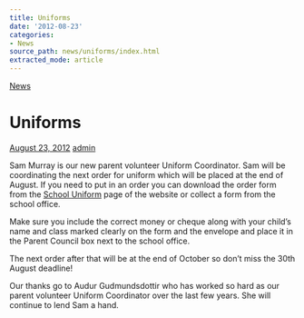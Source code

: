 ```yaml
---
title: Uniforms
date: '2012-08-23'
categories:
- News
source_path: news/uniforms/index.html
extracted_mode: article
---
```

[News](category/news/)

# Uniforms

[August 23, 2012](news/uniforms/) [admin](author/admin/)

Sam Murray is our new parent volunteer Uniform Coordinator. Sam will be coordinating the next order for uniform which will be placed at the end of August. If you need to put in an order you can download the order form from the [School Uniform](http://www.hyndlandprimaryparentcouncil.org/school-uniform/ "School Uniform") page of the website or collect a form from the school office.

Make sure you include the correct money or cheque along with your child’s name and class marked clearly on the form and the envelope and place it in the Parent Council box next to the school office.

The next order after that will be at the end of October so don’t miss the 30th August deadline!

Our thanks go to Audur Gudmundsdottir who has worked so hard as our parent volunteer Uniform Coordinator over the last few years. She will continue to lend Sam a hand.
